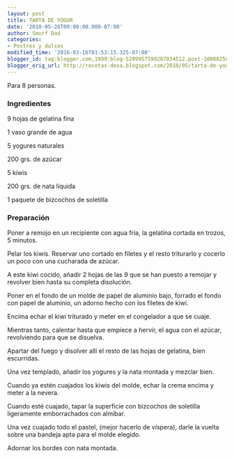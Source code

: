 ```yaml
---
layout: post
title: TARTA DE YOGUR
date: '2010-05-28T09:00:00.000-07:00'
author: Smurf Dad
categories:
- Postres y dulces
modified_time: '2016-03-16T01:53:15.325-07:00'
blogger_id: tag:blogger.com,1999:blog-5299957599287034512.post-1008825800584774940
blogger_orig_url: http://recetas-desa.blogspot.com/2010/05/tarta-de-yogur.html
---
```


Para 8 personas.

<h3>Ingredientes</h3>


9 hojas de gelatina fina

1 vaso grande de agua

5 yogures naturales

200 grs. de az&uacute;car

5 kiwis

200 grs. de nata l&iacute;quida

1 paquete de bizcochos de soletilla

<h3>Preparaci&oacute;n</h3>


Poner a remojo en un recipiente con agua fr&iacute;a, la gelatina cortada en trozos, 5 minutos.

Pelar los kiwis. Reservar uno cortado en filetes y el resto triturarlo y cocerlo un poco con una cucharada de az&uacute;car.

A este kiwi cocido, a&ntilde;adir 2 hojas de las 9 que se han puesto a remojar y revolver bien hasta su completa disoluci&oacute;n.

Poner en el fondo de un molde de papel de aluminio bajo, forrado el fondo con papel de aluminio, un adorno hecho con los filetes de kiwi.

Encima echar el kiwi triturado y meter en el congelador a que se cuaje.

Mientras tanto, calentar hasta que empiece a hervir, el agua con el az&uacute;car, revolviendo para que se disuelva.

Apartar del fuego y disolver all&iacute; el resto de las hojas de gelatina, bien escurridas.

Una vez templado, a&ntilde;adir los yogures y la nata montada y mezclar bien.

Cuando ya est&eacute;n cuajados los kiwis del molde, echar la crema encima y meter a la nevera.

Cuando est&eacute; cuajado, tapar la superficie con bizcochos de soletilla ligeramente emborrachados con almibar.

Una vez cuajado todo el pastel, (mejor hacerlo de v&iacute;spera), darle la vuelta sobre una bandeja apta para el molde elegido.

Adornar los bordes con nata montada.

